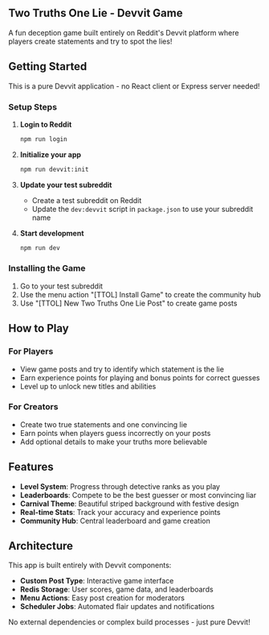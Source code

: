 ## Two Truths One Lie - Devvit Game

A fun deception game built entirely on Reddit's Devvit platform where players create statements and try to spot the lies!

## Getting Started

This is a pure Devvit application - no React client or Express server needed!

### Setup Steps

1. **Login to Reddit**
   ```bash
   npm run login
   ```

2. **Initialize your app**
   ```bash
   npm run devvit:init
   ```

3. **Update your test subreddit**
   - Create a test subreddit on Reddit
   - Update the `dev:devvit` script in `package.json` to use your subreddit name

4. **Start development**
   ```bash
   npm run dev
   ```

### Installing the Game

1. Go to your test subreddit
2. Use the menu action "[TTOL] Install Game" to create the community hub
3. Use "[TTOL] New Two Truths One Lie Post" to create game posts

## How to Play

### For Players
- View game posts and try to identify which statement is the lie
- Earn experience points for playing and bonus points for correct guesses
- Level up to unlock new titles and abilities

### For Creators
- Create two true statements and one convincing lie
- Earn points when players guess incorrectly on your posts
- Add optional details to make your truths more believable

## Features

- **Level System**: Progress through detective ranks as you play
- **Leaderboards**: Compete to be the best guesser or most convincing liar
- **Carnival Theme**: Beautiful striped background with festive design
- **Real-time Stats**: Track your accuracy and experience points
- **Community Hub**: Central leaderboard and game creation

## Architecture

This app is built entirely with Devvit components:
- **Custom Post Type**: Interactive game interface
- **Redis Storage**: User scores, game data, and leaderboards
- **Menu Actions**: Easy post creation for moderators
- **Scheduler Jobs**: Automated flair updates and notifications

No external dependencies or complex build processes - just pure Devvit!